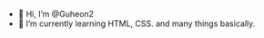 - 👋 Hi, I’m @Guheon2 
- 🌱 I’m currently learning HTML, CSS. and many things basically.

<!---
Guheon2/Guheon2 is a ✨ special ✨ repository because its `README.md` (this file) appears on your GitHub profile.
You can click the Preview link to take a look at your changes.
--->

